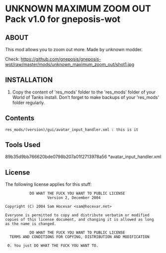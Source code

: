 UNKNOWN MAXIMUM ZOOM OUT Pack v1.0 for gneposis-wot
===================================================

ABOUT
-----

This mod allows you to zoom out more. Made by unknown modder.

Check: <https://github.com/gneposis/gneposis-wot/raw/master/mods/unknown_maximum_zoom_out/shot1.jpg>

INSTALLATION
------------
1. Copy the content of 'res_mods' folder to the 'res_mods' folder of your World of Tanks install. Don't forget to make backups of your 'res_mods' folder regularly.

Contents
--------
    res_mods/(version)/gui/avatar_input_handler.xml : this is it

Tools Used
----------
89b35d9bb766620bde0798b207a01f2713978a56 *avatar_input_handler.xml

License
-------
The following license applies for this stuff:

               DO WHAT THE FUCK YOU WANT TO PUBLIC LICENSE
                       Version 2, December 2004
   
    Copyright (C) 2004 Sam Hocevar <sam@hocevar.net>
   
    Everyone is permitted to copy and distribute verbatim or modified
    copies of this license document, and changing it is allowed as long
    as the name is changed.
   
               DO WHAT THE FUCK YOU WANT TO PUBLIC LICENSE
      TERMS AND CONDITIONS FOR COPYING, DISTRIBUTION AND MODIFICATION
   
     0. You just DO WHAT THE FUCK YOU WANT TO. 